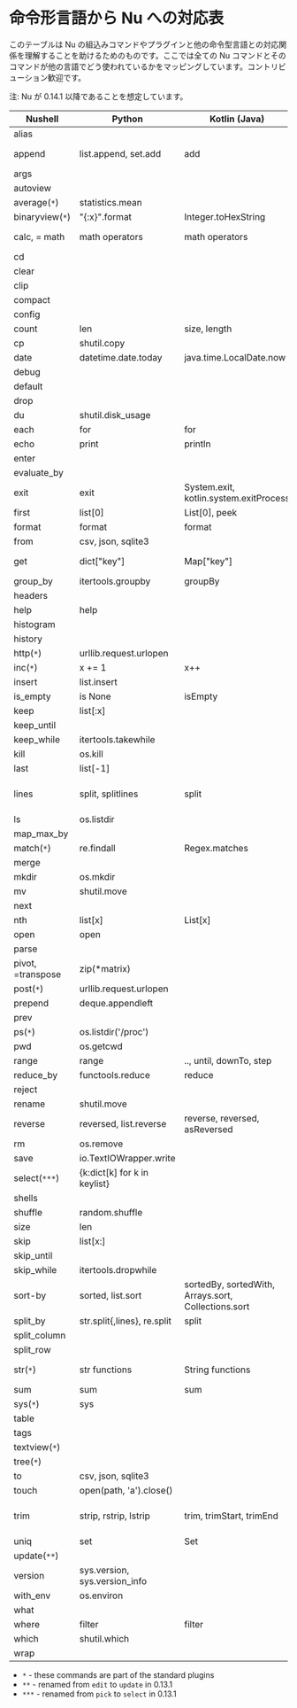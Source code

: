 # 命令形言語から Nu への対応表

このテーブルは Nu の組込みコマンドやプラグインと他の命令型言語との対応関係を理解することを助けるためのものです。ここでは全ての Nu コマンドとそのコマンドが他の言語でどう使われているかをマッピングしています。コントリビューション歓迎です。

注: Nu が 0.14.1 以降であることを想定しています。

| Nushell           | Python                        | Kotlin (Java)                                       | C++                     | Rust                                          |
| ----------------- | ----------------------------- | --------------------------------------------------- | ----------------------- | --------------------------------------------- |
| alias             |                               |                                                     |                         |                                               |
| append            | list.append, set.add          | add                                                 | push_back, emplace_back | push, push_back                               |
| args              |                               |                                                     |                         |                                               |
| autoview          |                               |                                                     |                         |                                               |
| average(`*`)      | statistics.mean               |                                                     |                         |                                               |
| binaryview(`*`)   | \"{:x}\".format               | Integer.toHexString                                 |                         |                                               |
| calc, = math      | math operators                | math operators                                      | math operators          | math operators                                |
| cd                |                               |                                                     |                         |                                               |
| clear             |                               |                                                     |                         |                                               |
| clip              |                               |                                                     |                         |                                               |
| compact           |                               |                                                     |                         |                                               |
| config            |                               |                                                     |                         |                                               |
| count             | len                           | size, length                                        | length                  | len                                           |
| cp                | shutil.copy                   |                                                     |                         |                                               |
| date              | datetime.date.today           | java.time.LocalDate.now                             |                         |                                               |
| debug             |                               |                                                     |                         |                                               |
| default           |                               |                                                     |                         |                                               |
| drop              |                               |                                                     |                         |                                               |
| du                | shutil.disk_usage             |                                                     |                         |                                               |
| each              | for                           | for                                                 | for                     | for                                           |
| echo              | print                         | println                                             | printf                  | println!                                      |
| enter             |                               |                                                     |                         |                                               |
| evaluate_by       |                               |                                                     |                         |                                               |
| exit              | exit                          | System.exit, kotlin.system.exitProcess              | exit                    | exit                                          |
| first             | list[0]                       | List[0], peek                                       | vector[0], top          | Vec[0]                                        |
| format            | format                        | format                                              | format                  | format!                                       |
| from              | csv, json, sqlite3            |                                                     |                         |                                               |
| get               | dict[\"key\"]                 | Map[\"key\"]                                        | map[\"key\"]            | HashMap["key"], get, entry                    |
| group_by          | itertools.groupby             | groupBy                                             |                         | group_by                                      |
| headers           |                               |                                                     |                         |                                               |
| help              | help                          |                                                     |                         |                                               |
| histogram         |                               |                                                     |                         |                                               |
| history           |                               |                                                     |                         |                                               |
| http(`*`)        | urllib.request.urlopen        |                                                     |                         |                                               |
| inc(`*`)          | x += 1                        | x++                                                 | x++                     | x += 1                                        |
| insert            | list.insert                   |                                                     |                         |                                               |
| is_empty          | is None                       | isEmpty                                             | empty                   | is_empty                                      |
| keep              | list[:x]                      |                                                     |                         | &Vec[..x]                                     |
| keep_until        |                               |                                                     |                         |                                               |
| keep_while        | itertools.takewhile           |                                                     |                         |                                               |
| kill              | os.kill                       |                                                     |                         |                                               |
| last              | list[-1]                      |                                                     |                         | &Vec[Vec.len()-1]                             |
| lines             | split, splitlines             | split                                               | views::split            | split, split_whitespace, rsplit, lines        |
| ls                | os.listdir                    |                                                     |                         |                                               |
| map_max_by        |                               |                                                     |                         |                                               |
| match(`*`)        | re.findall                    | Regex.matches                                       | regex_match             |                                               |
| merge             |                               |                                                     |                         |                                               |
| mkdir             | os.mkdir                      |                                                     |                         |                                               |
| mv                | shutil.move                   |                                                     |                         |                                               |
| next              |                               |                                                     |                         |                                               |
| nth               | list[x]                       | List[x]                                             | vector[x]               | Vec[x]                                        |
| open              | open                          |                                                     |                         |                                               |
| parse             |                               |                                                     |                         |                                               |
| pivot, =transpose | zip(\*matrix)                 |                                                     |                         |                                               |
| post(`*`)         | urllib.request.urlopen        |                                                     |                         |                                               |
| prepend           | deque.appendleft              |                                                     |                         |                                               |
| prev              |                               |                                                     |                         |                                               |
| ps(`*`)           | os.listdir('/proc')           |                                                     |                         |                                               |
| pwd               | os.getcwd                     |                                                     |                         |                                               |
| range             | range                         | .., until, downTo, step                             | iota                    | ..                                            |
| reduce_by         | functools.reduce              | reduce                                              | reduce                  | fold, rfold, scan                             |
| reject            |                               |                                                     |                         |                                               |
| rename            | shutil.move                   |                                                     |                         |                                               |
| reverse           | reversed, list.reverse        | reverse, reversed, asReversed                       | reverse                 | rev                                           |
| rm                | os.remove                     |                                                     |                         |                                               |
| save              | io.TextIOWrapper.write        |                                                     |                         |                                               |
| select(`***`)     | {k:dict[k] for k in keylist}  |                                                     |                         |                                               |
| shells            |                               |                                                     |                         |                                               |
| shuffle           | random.shuffle                |                                                     |                         |                                               |
| size              | len                           |                                                     |                         |                                               |
| skip              | list[x:]                      |                                                     |                         | &Vec[x..]                                     |
| skip_until        |                               |                                                     |                         |                                               |
| skip_while        | itertools.dropwhile           |                                                     |                         |                                               |
| sort-by           | sorted, list.sort             | sortedBy, sortedWith, Arrays.sort, Collections.sort | sort                    | sort                                          |
| split_by          | str.split{,lines}, re.split   | split                                               | views::split            | split                                         |
| split_column      |                               |                                                     |                         |                                               |
| split_row         |                               |                                                     |                         |                                               |
| str(`*`)          | str functions                 | String functions                                    | string functions        | &str, String functions                        |
| sum               | sum                           | sum                                                 | reduce                  | sum                                           |
| sys(`*`)          | sys                           |                                                     |                         |                                               |
| table             |                               |                                                     |                         |                                               |
| tags              |                               |                                                     |                         |                                               |
| textview(`*`)     |                               |                                                     |                         |                                               |
| tree(`*`)         |                               |                                                     |                         |                                               |
| to                | csv, json, sqlite3            |                                                     |                         |                                               |
| touch             | open(path, 'a').close()       |                                                     |                         |                                               |
| trim              | strip, rstrip, lstrip         | trim, trimStart, trimEnd                            | regex                   | trim, trim*{start,end}, strip*{suffix,prefix} |
| uniq              | set                           | Set                                                 | set                     | HashSet                                       |
| update(`**`)      |                               |                                                     |                         |                                               |
| version           | sys.version, sys.version_info |                                                     |                         |                                               |
| with_env          | os.environ                    |                                                     |                         |                                               |
| what              |                               |                                                     |                         |                                               |
| where             | filter                        | filter                                              | filter                  | filter                                        |
| which             | shutil.which                  |                                                     |                         |                                               |
| wrap              |                               |                                                     |                         |                                               |

- `*` - these commands are part of the standard plugins
- `**` - renamed from `edit` to `update` in 0.13.1
- `***` - renamed from `pick` to `select` in 0.13.1
